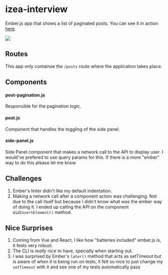 # izea-interview

Ember.js app that shows a list of paginated posts. You can see it in action [here](http://jean-izea.surge.sh/posts).

![](https://res.cloudinary.com/dub9ykyuq/image/upload/v1562073646/2019-07-02_09.19.45_j4np4k.gif)

## Routes

This app only containse the `/posts` route where the application takes place.

## Components

#### post-pagination.js

Responsible for the pagination logic.

#### post.js

Component that handles the toggling of the side panel.

#### side-panel.js

Side Panel component that makes a network call to the API to display user. I would've prefered to use query params for this. If there is a more "ember" way to do this please let me know

## Challenges

1. Ember's linter didn't like my default indentation.
2. Making a network call after a component action was challenging. Not due to the call itself but because I didn't know what was the ember way of doing it. I ended up calling the API on the component `didInsertElement()` method.

## Nice Surprises

1. Coming from Vue and React, I like how "batteries included" ember.js is, it feels very robust.
2. The CLI is _really_ nice to have, specially when starting out.
3. I was surprised by Ember's `later()` method that acts as setTimeout but is aware of when it is being run on tests, it felt so nice to just change my `setTimeout` with it and see one of my tests automatically pass
